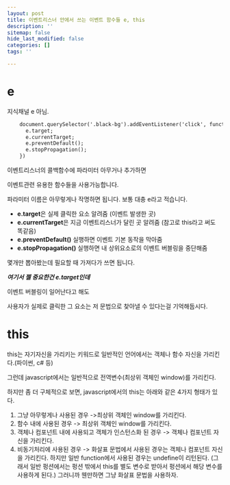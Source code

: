 ```yaml
---
layout: post
title: 이벤트리스너 안에서 쓰는 이벤트 함수들 e, this
description: ''
sitemap: false
hide_last_modified: false
categories: []
tags: ''

---
```

# e

지식채널 e 아님.

```html
    document.querySelector('.black-bg').addEventListener('click', function(e){
      e.target;
      e.currentTarget;
      e.preventDefault();
      e.stopPropagation();
    })
```

이벤트리스너의 콜백함수에 파라미터 아무거나 추가하면

이벤트관련 유용한 함수들을 사용가능합니다.

파라미터 이름은 아무렇게나 작명하면 됩니다. 보통 대충 e라고 적습니다.

* **e.target**은 실제 클릭한 요소 알려줌 (이벤트 발생한 곳)
* **e.currentTarget**은 지금 이벤트리스너가 달린 곳 알려줌 (참고로 this라고 써도 똑같음)
* **e.preventDefault()** 실행하면 이벤트 기본 동작을 막아줌
* **e.stopPropagation()** 실행하면 내 상위요소로의 이벤트 버블링을 중단해줌

몇개만 뽑아봤는데 필요할 때 가져다가 쓰면 됩니다.

**_여기서 젤 중요한건 e.target인데_**

이벤트 버블링이 일어난다고 해도

사용자가 실제로 클릭한 그 요소는 저 문법으로 찾아낼 수 있다는걸 기억해둡시다.

# this

this는 자기자신을 가리키는 키워드로 일반적인 언어에서는 객체나 함수 자신을 가리킨다.(파이썬, c# 등)

그런데 javascript에서는 일반적으로 전역변수(최상위 객체인 window)를 가리킨다.

하지만 좀 더 구체적으로 보면, javascript에서의 this는 아래와 같은 4가지 형태가 있다.

1. 그냥 아무렇게나 사용된 경우 ->최상위 객체인 window를 가리킨다.
2. 함수 내에 사용된 경우 -> 최상위 객체인 window를 가리킨다.
3. 객체나 컴포넌트 내에 사용되고 객체가 인스턴스화 된 경우 -> 객체나 컴포넌트 자신을 가리킨다.
4. 비동기처리에 사용된 경우 -> 화살표 문법에서 사용된 경우는 객체나 컴포넌트 자신을 가리킨다. 하지만 일반 function에서 사용된 경우는 undefine이 리턴된다. (그래서 일반 펑션에서는 펑션 밖에서 this를 별도 변수로 받아서 펑션에서 해당 변수를 사용하게 된다.) 그러니까 웬만하면 그냥 화살표 문법을 사용하자.